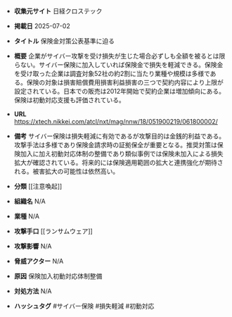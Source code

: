 - **収集元サイト**
日経クロステック

- **掲載日**
2025-07-02

- **タイトル**
保険金対策公表基準に迫る

- **概要**
企業がサイバー攻撃を受け損失が生じた場合必ずしも全額を被るとは限らない。サイバー保険に加入していれば保険金で損失を軽減できる。保険金を受け取った企業は調査対象52社の約2割に当たり業種や規模は多様である。保険の対象は損害賠償費用損害利益損害の三つで契約内容により上限が設定されている。日本での販売は2012年開始で契約企業は増加傾向にある。保険は初動対応支援も評価されている。

- **URL**
https://xtech.nikkei.com/atcl/nxt/mag/nnw/18/051900219/061800002/

- **備考**
サイバー保険は損失軽減に有効であるが攻撃目的は金銭的利益である。攻撃手法は多様であり保険金請求時の証拠保全が重要となる。推奨対策は保険加入に加え初動対応体制の整備であり類似事例では保険未加入による損失拡大が確認されている。将来的には保険適用範囲の拡大と連携強化が期待される。被害拡大の可能性は依然高い。

- **分類**
[[注意喚起]]

- **組織名**
N/A

- **業種**
N/A

- **攻撃手口**
[[ランサムウェア]]

- **攻撃影響**
N/A

- **脅威アクター**
N/A

- **原因**
保険加入初動対応体制整備

- **対処方法**
N/A

- **ハッシュタグ**
#サイバー保険 #損失軽減 #初動対応
